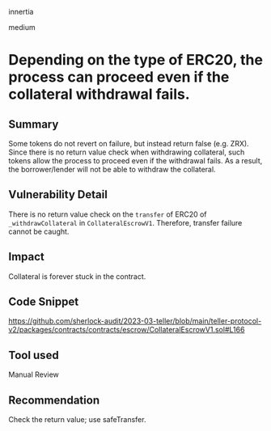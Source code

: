 innertia

medium

# Depending on the type of ERC20, the process can proceed even if the collateral withdrawal fails.

## Summary
Some tokens do not revert on failure, but instead return false (e.g. ZRX).
Since there is no return value check when withdrawing collateral, such tokens allow the process to proceed even if the withdrawal fails. As a result, the borrower/lender will not be able to withdraw the collateral.
## Vulnerability Detail
There is no return value check on the `transfer` of ERC20 of `_withdrawCollateral` in `CollateralEscrowV1`. Therefore, transfer failure cannot be caught.
## Impact
Collateral is forever stuck in the contract.
## Code Snippet
https://github.com/sherlock-audit/2023-03-teller/blob/main/teller-protocol-v2/packages/contracts/contracts/escrow/CollateralEscrowV1.sol#L166
## Tool used

Manual Review

## Recommendation
Check the return value; use safeTransfer.

